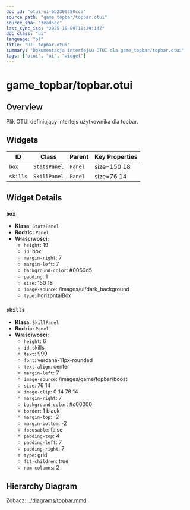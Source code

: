 ```yaml
---
doc_id: "otui-ui-6b2300350cca"
source_path: "game_topbar/topbar.otui"
source_sha: "3ead5ec"
last_sync_iso: "2025-10-09T10:29:14Z"
doc_class: "ui"
language: "pl"
title: "UI: topbar.otui"
summary: "Dokumentacja interfejsu OTUI dla game_topbar/topbar.otui"
tags: ["otui", "ui", "widget"]
---
```


# game_topbar/topbar.otui

## Overview

Plik OTUI definiujący interfejs użytkownika dla topbar.

## Widgets

| ID | Class | Parent | Key Properties |
|----|-------|--------|----------------|
| `box` | `StatsPanel` | `Panel` | size=150 18 |
| `skills` | `SkillPanel` | `Panel` | size=76 14 |

## Widget Details

### `box`

- **Klasa:** `StatsPanel`
- **Rodzic:** `Panel`
- **Właściwości:**
  - `height`: 19
  - `id`: box
  - `margin-right`: 7
  - `margin-left`: 7
  - `background-color`: #0060d5
  - `padding`: 1
  - `size`: 150 18
  - `image-source`: /images/ui/dark_background
  - `type`: horizontalBox

### `skills`

- **Klasa:** `SkillPanel`
- **Rodzic:** `Panel`
- **Właściwości:**
  - `height`: 6
  - `id`: skills
  - `text`: 999
  - `font`: verdana-11px-rounded
  - `text-align`: center
  - `margin-left`: 7
  - `image-source`: /images/game/topbar/boost
  - `size`: 76 14
  - `image-clip`: 0 14 76 14
  - `margin-right`: 7
  - `background-color`: #c00000
  - `border`: 1 black
  - `margin-top`: -2
  - `margin-bottom`: -2
  - `focusable`: false
  - `padding-top`: 4
  - `padding-left`: 7
  - `padding-right`: 7
  - `type`: grid
  - `fit-children`: true
  - `num-columns`: 2

## Hierarchy Diagram

Zobacz: [../diagrams/topbar.mmd](../diagrams/topbar.mmd)
